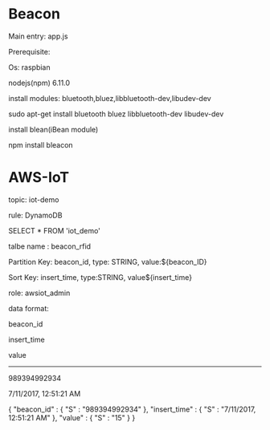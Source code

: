 # Beacon

Main entry: app.js


Prerequisite:

Os: raspbian

nodejs(npm) 6.11.0

install modules: bluetooth,bluez,libbluetooth-dev,libudev-dev

sudo apt-get install bluetooth bluez libbluetooth-dev libudev-dev

install blean(iBean module)

npm install bleacon

# AWS-IoT

topic: iot-demo

rule:   DynamoDB

SELECT * FROM 'iot_demo'

talbe name : beacon_rfid

Partition Key: beacon_id, type: STRING, value:${beacon_ID}

Sort Key: insert_time, type:STRING, value${insert_time}

role: awsiot_admin

data format:

beacon_id

insert_time

value

--------------------------------

989394992934

7/11/2017, 12:51:21 AM

{ "beacon_id" : { "S" : "989394992934" }, "insert_time" : { "S" : "7/11/2017, 12:51:21 AM" }, "value" : { "S" : "15" } }
